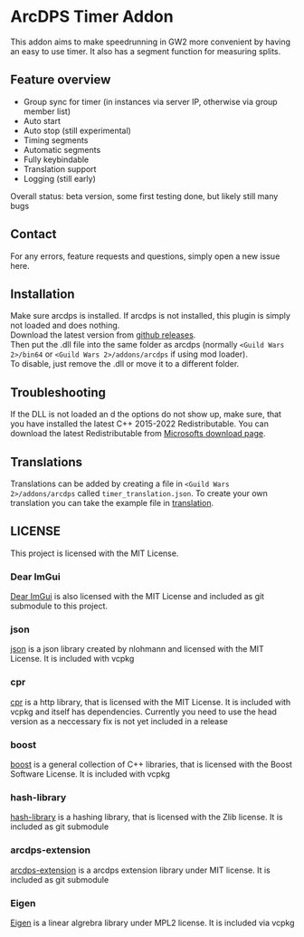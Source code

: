 # ArcDPS Timer Addon

This addon aims to make speedrunning in GW2 more convenient by having an easy to use timer. It also has a segment function for measuring splits.

## Feature overview

* Group sync for timer (in instances via server IP, otherwise via group member list)
* Auto start
* Auto stop (still experimental)
* Timing segments
* Automatic segments
* Fully keybindable
* Translation support
* Logging (still early)

Overall status: beta version, some first testing done, but likely still many bugs

## Contact
For any errors, feature requests and questions, simply open a new issue here. 

## Installation
Make sure arcdps is installed. If arcdps is not installed, this plugin is simply not loaded and does nothing.  
Download the latest version from [github releases](https://github.com/cordbleibaum/ArcDPS-Timer/releases).  
Then put the .dll file into the same folder as arcdps (normally `<Guild Wars 2>/bin64` or `<Guild Wars 2>/addons/arcdps` if using mod loader).  
To disable, just remove the .dll or move it to a different folder.

## Troubleshooting
If the DLL is not loaded an d the options do not show up, make sure, that you have installed the latest C++ 2015-2022 Redistributable.
You can download the latest Redistributable from [Microsofts download page](https://docs.microsoft.com/en-us/cpp/windows/latest-supported-vc-redist?view=msvc-170). 

## Translations
Translations can be added by creating a file in `<Guild Wars 2>/addons/arcdps` called `timer_translation.json`.
To create your own translation you can take the example file in [translation](/translations).

## LICENSE

This project is licensed with the MIT License.

### Dear ImGui
[Dear ImGui](https://github.com/ocornut/imgui) is also licensed with the MIT License and included as git submodule to this project.

### json
[json](https://github.com/nlohmann/json) is a json library created by nlohmann and licensed with the MIT License. It is included with vcpkg

### cpr
[cpr](https://github.com/libcpr/cpr) is a http library, that is licensed with the MIT License. It is included with vcpkg and itself has dependencies.  Currently you need to use the head version as a neccessary fix is not yet included in a release

### boost
[boost](https://www.boost.org/) is a general collection of C++ libraries, that is licensed with the Boost Software License. It is included with vcpkg

### hash-library
[hash-library](https://github.com/stbrumme/hash-library) is a hashing library, that is licensed with the Zlib license. It is included as git submodule

### arcdps-extension
[arcdps-extension](https://github.com/knoxfighter/arcdps-extension) is a arcdps extension library under MIT license. It is included as git submodule

### Eigen
[Eigen](https://eigen.tuxfamily.org/index.php?title=Main_Page) is a linear algrebra library under MPL2 license. It is included via vcpkg
